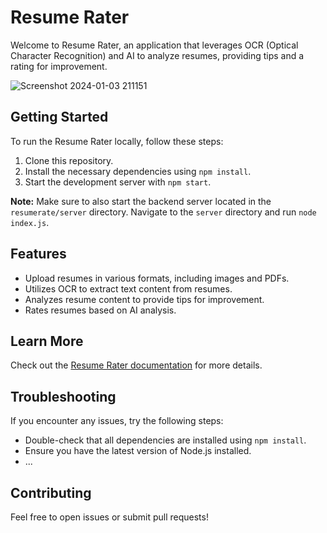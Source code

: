 # Resume Rater

Welcome to Resume Rater, an application that leverages OCR (Optical Character Recognition) and AI to analyze resumes, providing tips and a rating for improvement.

![Screenshot 2024-01-03 211151](https://github.com/haadisaqib/resumerate/assets/25376112/15eb4fba-6dc8-4b29-a286-9aa9daff6106)

## Getting Started

To run the Resume Rater locally, follow these steps:

1. Clone this repository.
2. Install the necessary dependencies using `npm install`.
3. Start the development server with `npm start`.

**Note:** Make sure to also start the backend server located in the `resumerate/server` directory. Navigate to the `server` directory and run `node index.js`.

## Features

- Upload resumes in various formats, including images and PDFs.
- Utilizes OCR to extract text content from resumes.
- Analyzes resume content to provide tips for improvement.
- Rates resumes based on AI analysis.

## Learn More

Check out the [Resume Rater documentation](https://github.com/haadisaqib/resumerate) for more details.

## Troubleshooting

If you encounter any issues, try the following steps:

- Double-check that all dependencies are installed using `npm install`.
- Ensure you have the latest version of Node.js installed.
- ...

## Contributing

Feel free to open issues or submit pull requests!
